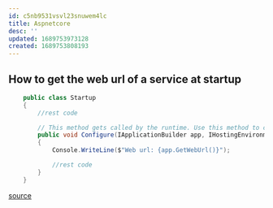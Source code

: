 ```yaml
---
id: c5nb9531vsvl23snuwem4lc
title: Aspnetcore
desc: ''
updated: 1689753973128
created: 1689753808193
---
```

## How to get the web url of a service at startup

```csharp
    public class Startup
    {
        //rest code

        // This method gets called by the runtime. Use this method to configure the HTTP request pipeline.
        public void Configure(IApplicationBuilder app, IHostingEnvironment env)
        {
            Console.WriteLine($"Web url: {app.GetWebUrl()}");

            //rest code
        }
    }
```

[source](https://stackoverflow.com/a/54546975)